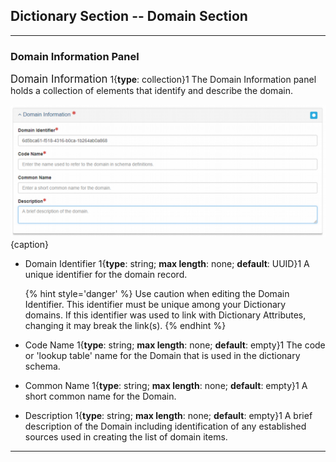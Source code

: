 ## Dictionary Section -- Domain Section
--- 

### Domain Information Panel

<span class="md-panel" style="font-size: larger">Domain Information</span> <i class="fa fa-asterisk required" title="Required"> </i> 1{**type**: collection}1  The <span class="md-panel">Domain Information</span> panel holds a collection of elements that identify and describe the domain.

![Domain Information Panel](/assets/reference/edit-objects/dictionary/domains/domainInfo.png){caption}

* <span class="md-element">Domain Identifier</span> <i class="fa fa-asterisk required" title="Required"> </i> 1{**type**: string; **max length**: none; **default**: UUID}1 A unique identifier for the domain record. 
                                             
  {% hint style='danger' %}
  Use caution when editing the <span class="md-element">Domain Identifier</span>.  This identifier must be unique among your <span class="md-panel">Dictionary</span> domains.  If this identifier was used to link with <span class="md-panel">Dictionary</span> <span class="md-panel">Attributes</span>, changing it may break the link(s).
  {% endhint %}
  
* <span class="md-element">Code Name</span> <i class="fa fa-asterisk required" title="Required"> </i> 1{**type**: string; **max length**: none; **default**: empty}1 The code or 'lookup table' name for the <span class="md-panel">Domain</span> that is used in the dictionary schema.

* <span class="md-element">Common Name</span> 1{**type**: string; **max length**: none; **default**: empty}1 A short common name for the <span class="md-panel">Domain</span>. 

* <span class="md-element">Description</span> <i class="fa fa-asterisk required" title="Required"> </i> 1{**type**: string; **max length**: none; **default**: empty}1  A brief description of the <span class="md-panel">Domain</span> including identification of any established sources used in creating the list of domain items.

---

